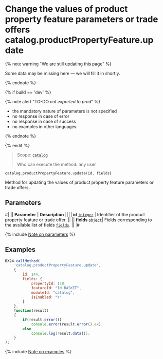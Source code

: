 # Change the values of product property feature parameters or trade offers catalog.productPropertyFeature.update

{% note warning "We are still updating this page" %}

Some data may be missing here — we will fill it in shortly.

{% endnote %}

{% if build == 'dev' %}

{% note alert "TO-DO _not exported to prod_" %}

- the mandatory nature of parameters is not specified
- no response in case of error
- no response in case of success
- no examples in other languages
  
{% endnote %}

{% endif %}

> Scope: [`catalog`](../../scopes/permissions.md)
>
> Who can execute the method: any user

```http
catalog.productPropertyFeature.update(id, fields)
```

Method for updating the values of product property feature parameters or trade offers.

## Parameters

#|
|| **Parameter** | **Description** ||
|| **id**
[`integer`](../../data-types.md) | Identifier of the product property feature or trade offer. ||
|| **fields** 
[`object`](../../data-types.md)|  Fields corresponding to the available list of fields [`fields`](catalog-product-property-feature-get-fields.md). ||
|#

{% include [Note on parameters](../../../_includes/required.md) %}

## Examples

```javascript
BX24.callMethod(
    'catalog.productPropertyFeature.update',
    {
        id: 144,
        fields: {
            propertyId: 128,
            featureId: "IN_BASKET",
            moduleId: "catalog",
            isEnabled: "Y"
        }
    },
    function(result)
    {
        if(result.error())
            console.error(result.error().ex);
        else
            console.log(result.data());
    }
);
```
{% include [Note on examples](../../../_includes/examples.md) %}